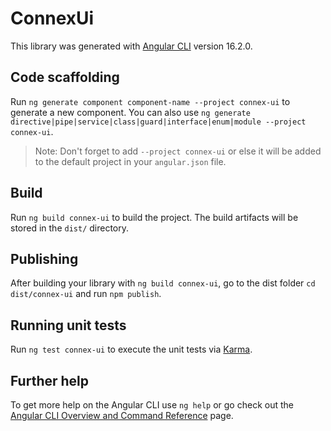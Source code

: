 # ConnexUi

This library was generated with [Angular CLI](https://github.com/angular/angular-cli) version 16.2.0.

## Code scaffolding

Run `ng generate component component-name --project connex-ui` to generate a new component. You can also use `ng generate directive|pipe|service|class|guard|interface|enum|module --project connex-ui`.
> Note: Don't forget to add `--project connex-ui` or else it will be added to the default project in your `angular.json` file. 

## Build

Run `ng build connex-ui` to build the project. The build artifacts will be stored in the `dist/` directory.

## Publishing

After building your library with `ng build connex-ui`, go to the dist folder `cd dist/connex-ui` and run `npm publish`.

## Running unit tests

Run `ng test connex-ui` to execute the unit tests via [Karma](https://karma-runner.github.io).

## Further help

To get more help on the Angular CLI use `ng help` or go check out the [Angular CLI Overview and Command Reference](https://angular.io/cli) page.
